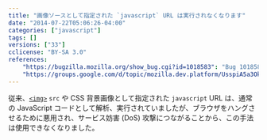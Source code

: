 ```yaml
---
title: "画像ソースとして指定された `javascript` URL は実行されなくなります"
date: "2014-07-22T05:06:26-04:00"
categories: ["javascript"]
tags: []
versions: ["33"]
cclicense: "BY-SA 3.0"
references:
    "https://bugzilla.mozilla.org/show_bug.cgi?id=1018583": "Bug 1018583 – <style>background: url(\'javascript:while(true){}\');</style> hangs Firefox"
    "https://groups.google.com/d/topic/mozilla.dev.platform/UsspiA5a3Ok/discussion": "Intent to unship: javascript: execution outside navigation contexts"
---
```

従来、[`<img>`](https://developer.mozilla.org/ja/docs/Web/HTML/Element/img) `src` や CSS 背景画像として指定された `javascript` URL は、通常の JavaScript コードとして解析、実行されていましたが、ブラウザをハングさせるために悪用され、サービス妨害 (DoS) 攻撃につながることから、この手法は使用できなくなりました。
